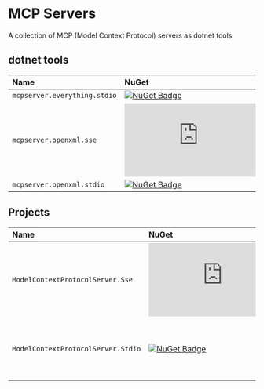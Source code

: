 # MCP Servers
A collection of MCP (Model Context Protocol) servers as dotnet tools


## dotnet tools
| Name | NuGet | Info
| :- | :- | :- 
| `mcpserver.everything.stdio` | [![NuGet Badge](https://img.shields.io/nuget/v/mcpserver.everything.stdio)](https://www.nuget.org/packages/mcpserver.everything.stdio)
| `mcpserver.openxml.sse` | [![NuGet Badge](https://img.shields.io/nuget/v/mcpserver.openxml.sse)](https://www.nuget.org/packages/mcpserver.openxml.sse)
| `mcpserver.openxml.stdio` | [![NuGet Badge](https://img.shields.io/nuget/v/mcpserver.openxml.stdio)](https://www.nuget.org/packages/mcpserver.openxml.stdio)


## Projects
| Name | NuGet | Info
| :- | :- | :- 
| `ModelContextProtocolServer.Sse` | [![NuGet Badge](https://img.shields.io/nuget/v/ModelContextProtocolServer.Sse)](https://www.nuget.org/packages/ModelContextProtocolServer.Sse) | Common framework for building a Sse MCP server.
| `ModelContextProtocolServer.Stdio` | [![NuGet Badge](https://img.shields.io/nuget/v/ModelContextProtocolServer.Stdio)](https://www.nuget.org/packages/ModelContextProtocolServer.Stdio) | Common framework for building a Stdio MCP server.